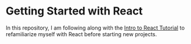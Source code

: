# Getting Started with React

In this repository, I am following along with the [Intro to React Tutorial](https://reactjs.org/tutorial/tutorial.html) to refamiliarize myself with React before starting new projects.
